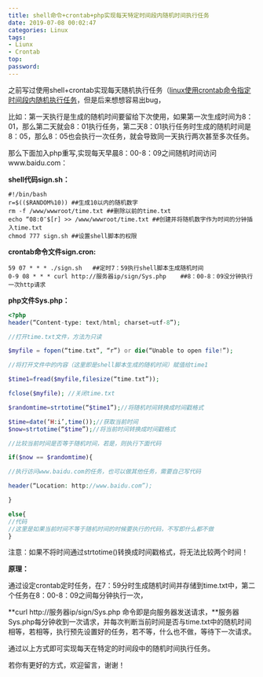```yaml
---
title: shell命令+crontab+php实现每天特定时间段内随机时间执行任务
date: 2019-07-08 00:02:47
categories: Linux
tags:
- Liunx
- Crontab
top:
password:
---
```


之前写过使用shell+crontab实现每天随机执行任务（[linux使用crontab命令指定时间段内随机执行任务](lucent.blog/passages/linux使用crontab命令指定时间段内随机执行任务/)，但是后来想想容易出bug，

比如：第一天执行是生成的随机时间要留给下次使用，如果第一次生成时间为8：01，那么第二天就会8：01执行任务，第二天8：01执行任务时生成的随机时间是8：05，那么8：05也会执行一次任务，就会导致同一天执行两次甚至多次任务。

那么下面加入php重写,实现每天早晨8：00-8：09之间随机时间访问www.baidu.com：

**shell代码sign.sh：**

```shell
#!/bin/bash
r=$(($RANDOM%10)) ##生成10以内的随机数字
rm -f /www/wwwroot/time.txt ##删除以前的time.txt
echo “08:0″$[r] >> /www/wwwroot/time.txt ##创建并将随机数字作为时间的分钟插入time.txt
chmod 777 sign.sh ##设置shell脚本的权限
```

**crontab命令文件sign.cron:**

```shell
59 07 * * * ./sign.sh   ##定时7：59执行shell脚本生成随机时间
0-9 08 * * * curl http://服务器ip/sign/Sys.php    ##8：00-8：09没分钟执行一次http请求
```

**php文件Sys.php：**

```php
<?php
header(“Content-type: text/html; charset=utf-8”);

//打开time.txt文件，方法为只读

$myfile = fopen(“time.txt”, “r”) or die(“Unable to open file!”);

//将打开文件中的内容（这里即是shell脚本生成的随机时间）赋值给time1

$time1=fread($myfile,filesize(“time.txt”));

fclose($myfile); //关闭time.txt

$randomtime=strtotime(“$time1”);//将随机时间转换成时间戳格式

$time=date(‘H:i’,time());//获取当前时间
$now=strtotime(“$time”);//将当前时间转换成时间戳格式

//比较当前时间是否等于随机时间，若是，则执行下面代码

if($now == $randomtime){

//执行访问www.baidu.com的任务，也可以做其他任务，需要自己写代码

header(“Location: http://www.baidu.com”);

}

else{
//代码
//这里是如果当前时间不等于随机时间的时候要执行的代码，不写即什么都不做
}
```

注意：如果不将时间通过strtotime()转换成时间戳格式，将无法比较两个时间！

**原理：**

通过设定crontab定时任务，在7：59分时生成随机时间并存储到time.txt中，第二个任务在8：00-8：09之间每分钟执行一次，

**curl http://服务器ip/sign/Sys.php 命令即是向服务器发送请求，**服务器Sys.php每分钟收到一次请求，并每次判断当前时间是否与time.txt中的随机时间相等，若相等，执行预先设置好的任务，若不等，什么也不做，等待下一次请求。



通过以上方式即可实现每天在特定的时间段中的随机时间执行任务。

若你有更好的方式，欢迎留言，谢谢！